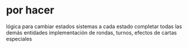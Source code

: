# por hacer
lógica para cambiar estados
sistemas a cada estado
completar todas las demás entidades
implementación de rondas, turnos, efectos de cartas especiales

